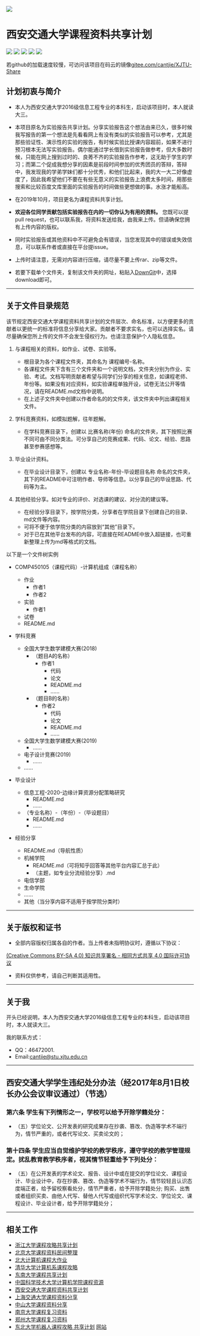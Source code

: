 ![](logo.png)
# 西安交通大学课程资料共享计划
[![](https://img.shields.io/github/watchers/cantjie/XJTU-Share.svg?style=flat)](https://github.com/cantjie/XJTU-Share/watchers)
[![](https://img.shields.io/github/stars/cantjie/XJTU-Share.svg?style=flat)](https://github.com/cantjie/XJTU-Share/stargazers)
[![](https://img.shields.io/github/forks/cantjie/XJTU-Share.svg?style=flat)](https://github.com/cantjie/XJTU-Share/network/members)
[![](https://img.shields.io/github/issues-pr-closed-raw/cantjie/XJTU-Share.svg?style=flat)](https://github.com/cantjie/XJTU-Share/issues)
![](https://img.shields.io/github/repo-size/cantjie/XJTU-Share.svg?style=flat)  

若github的加载速度较慢，可访问该项目在码云的镜像[gitee.com/cantjie/XJTU-Share](https://gitee.com/cantjie/XJTU-Share)

## 计划初衷与简介

* 本人为西安交通大学2016级信息工程专业的本科生，启动该项目时，本人就读大三。

* 本项目原名为实验报告共享计划。分享实验报告这个想法由来已久，很多时候我写报告的第一个想法是先看看网上有没有类似的实验报告可以参考，尤其是那些验证性、演示性的实验的报告，有时候实验比授课内容超前，如果不进行预习根本无法写实验报告。偶尔能通过学长借到实验报告做参考，但大多数时候，只能在网上搜到过时的、良莠不齐的实验报告作参考，这无助于学生的学习；而第二个促成我想分享的因素是前段时间参加的优秀团员的答辩，答辩中，我发现我的学弟学妹们都十分优秀，和他们比起来，我的大一大二好像虚度了，因此我希望他们不要在有些无意义的实验报告上浪费太多时间，用那些搜索和比较百度文库里面的实验报告的时间做些更想做的事。水涨才能船高。  

* 在2019年10月，项目更名为课程资料共享计划。
* **欢迎各位同学贡献包括实验报告在内的一切你认为有用的资料。** 您既可以提pull request，也可以联系我，将资料发送给我，由我来上传。但请确保您拥有上传内容的版权。

* 同时实验报告或其他资料中不可避免会有错误，当您发现其中的错误或失效信息，可以联系作者或直接在平台提issue。


* 上传时请注意，无需对内容进行压缩，请尽量不要上传rar、zip等文件。

* 若要下载单个文件夹，复制该文件夹的网址，粘贴入[DownGit](https://minhaskamal.github.io/DownGit/#/home)中，选择download即可。

------

## 关于文件目录规范

该节规定西安交通大学课程资料共享计划的文件层次、命名标准，以方便更多的贡献者以更统一的标准将信息分享给大家。贡献者不要求实名，也可以选择实名。请尽量确保您所上传的文件不会发生侵权行为。也请注意保护个人隐私信息。

1. 与课程相关的资料，如作业、试卷、实验等。
	* 根目录为各个课程文件夹，其命名为 课程编号-名称。
	* 各课程文件夹下含有三个文件夹和一个说明文档，文件夹分别为作业、实验、考试。文档写明贡献者希望与同学们分享的相关信息，如课程老师、年份等。如果没有对应资料，如实验课程单独开设，试卷无法公开等情况，请在README.md文档中说明。
	* 在上述子文件夹中创建以作者命名的的文件夹，该文件夹中列出课程相关文件。
1. 学科竞赛资料，如模拟题解，往年题解。
	* 在学科竞赛目录下，创建以 比赛名称(年份) 命名的文件夹，其下按照比赛不同可由不同分类法。可分享自己的竞赛成果、代码、论文、经验、思路甚至参赛感想等。
	
1. 毕业设计资料。
	* 在毕业设计目录下，创建以 专业名称-年份-毕设题目名称 命名的文件夹，其下的README中可注明作者、导师等信息。以分享自己的毕设思路、代码等为主。

1. 其他经验分享。如对专业的评价、对选课的建议、对分流的建议等。
	* 在经验分享目录下，按学院分类，分享者在学院目录下创建自己的目录、md文件等内容。
	* 可将不便于依学院分类的内容放到“其他”目录下。
	* 对于已在其他平台发布的内容，可直接在README中放入超链接，也可重新整理上传为md等格式的文档。
	

以下是一个文件树实例

* COMP450105（课程代码）-计算机组成（课程名称） 
	* 作业  
		* 作者1  
		* 作者2  
	* 实验  
		* 作者1 
	* 试卷  
	* README.md
	
* 学科竞赛
	* 全国大学生数学建模大赛(2018)
		* （题目A的名称）
			* 作者1
				* 代码
				* 论文
				* README.md
				* ……
		* （题目B的名称）
			* 作者2
				* 代码
				* 论文
				* README.md
				* ……
	* 全国大学生数学建模大赛(2019)
		* ……
	* 电子设计竞赛(2019)
		* ……
	* ……

* 毕业设计
	* 信息工程-2020-边缘计算资源分配策略研究
		* README.md
		* ……
	* （专业名称）-（年份）-（毕设题目）
		* README.md
		* ……	

* 经验分享
	* README.md（导航性质）
	* 机械学院
		* README.md（可将知乎回答等其他平台内容汇总于此）
		* （主题，如专业分流经验分享）.md
	* 电信学部
	* 生命学院
	* ……
	* 其他（当分享内容不适用于按学院分类时）

------

## 关于版权和证书

* 全部内容版权归属各自的作者。当上传者未指明协议时，遵循以下协议：

[(Creative Commons BY-SA 4.0) 知识共享署名 - 相同方式共享 4.0 国际许可协议](https://creativecommons.org/licenses/by-nc-sa/4.0/deed.zh)

* 资料仅供参考，请自己判断其适用性。

------

## 关于我

开头已经说明，本人为西安交通大学2016级信息工程专业的本科生，启动该项目时，本人就读大三。

我的联系方式：

* QQ：46472001.
* Email:[cantjie@stu.xjtu.edu.cn](mailto:cantjie@stu.xjtu.edu.cn)

------

## 西安交通大学学生违纪处分办法（经2017年8月1日校长办公会议审议通过）（节选）

### 第六条 学生有下列情形之一，学校可以给予开除学籍处分：

* （五）学位论文、公开发表的研究成果存在抄袭、篡改、伪造等学术不端行为，情节严重的，或者代写论文、买卖论文的；
### 第十四条 学生应当自觉维护学校的教学秩序，遵守学校的教学管理规定。扰乱教育教学秩序者，视其情节轻重给予下列处分：
* （五）在公开发表的学术论文、报告、设计中或在提交的学位论文、课程设计、毕业设计中，存在抄袭、篡改、伪造等学术不端行为，情节较轻且认识态度端正者，给予留校察看处分，情节严重者，给予开除学籍处分;
购买、出售或者组织买卖、由他人代写、替他人代写或组织代写学术论文、学位论文、课程设计、毕业设计者，给予开除学籍处分；

------

## 相关工作
- [浙江大学课程攻略共享计划](https://github.com/QSCTech/zju-icicles)
- [北京大学课程资料民间整理](https://github.com/lib-pku/libpku)
- [北大计算机课程大作业](https://github.com/tongtzeho/PKUCourse)
- [清华大学计算机系课程攻略](https://github.com/PKUanonym/REKCARC-TSC-UHT)
- [东南大学课程共享计划](https://github.com/zjdx1998/seucourseshare)
- [中国科学技术大学计算机学院课程资源](https://github.com/USTC-Resource/USTC-Course)
- [西安交通大学课程资料共享计划](https://github.com/cantjie/XJTU-Share)
- [上海交通大学课程资料分享](https://github.com/CoolPhilChen/SJTU-Courses/)
- [中山大学课程资料分享](https://github.com/sysuexam/SYSU-Exam)
- [南京大学课程复习资料](https://github.com/idealclover/NJU-Review-Materials)
- [郑州大学课程复习资料](https://github.com/CooperNiu/ZZU-Courses-Resource)
- [东北大学机器人课程攻略 共享计划](https://github.com/mywisdomfly/NEU-RSE-Courses) [网站](https://mywisdomfly.github.io/NEU-RSE-Courses/)
